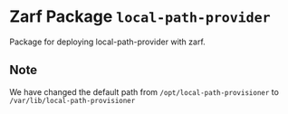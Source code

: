 # Zarf Package `local-path-provider`

Package for deploying local-path-provider with zarf.

## Note

We have changed the default path from `/opt/local-path-provisioner` to `/var/lib/local-path-provisioner`
